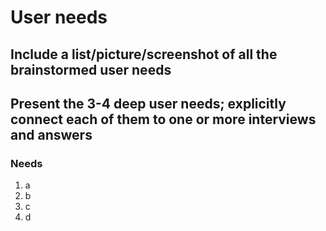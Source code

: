 # User needs

## Include a list/picture/screenshot of all the brainstormed user needs

## Present the 3-4 deep user needs; explicitly connect each of them to one or more interviews and answers

### Needs

1. a
2. b
3. c
4. d

